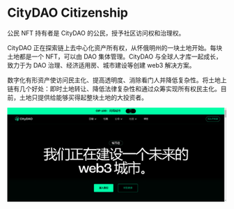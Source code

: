 # CityDAO Citizenship

公民 NFT 持有者是 CityDAO 的公民，授予社区访问权和治理权。

CityDAO 正在探索链上去中心化资产所有权，从怀俄明州的一块土地开始。每块土地都是一个 NFT，可以由 DAO 集体管理。CityDAO 与全球人才库一起成长，致力于为 DAO 治理、经济适用房、城市建设等创建 web3 解决方案。

数字化有形资产使访问民主化、提高透明度、消除看门人并降低复杂性。将土地上链有几个好处：即时土地转让、降低法律复杂性和通过众筹实现所有权民主化。目前，土地只提供给能够买得起整块土地的大投资者。

![nft](512323123.png)
